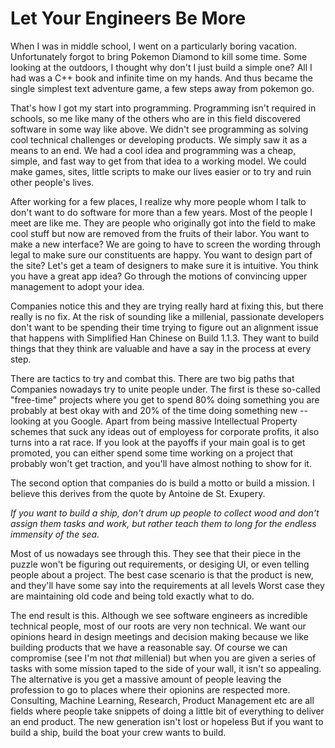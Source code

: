 # Let Your Engineers Be More

When I was in middle school, I went on a particularly boring vacation.
Unfortunately forgot to bring Pokemon Diamond to kill some time.
Some looking at the outdoors, I thought why don't I just build a simple one?
All I had was a C++ book and infinite time on my hands.
And thus became the single simplest text adventure game, a few steps away from pokemon go.

That's how I got my start into programming.
Programming isn't required in schools, so me like many of the others who are in this field discovered software in some way like above.
We didn't see programming as solving cool technical challenges or developing products.
We simply saw it as a means to an end.
We had a cool idea and programming was a cheap, simple, and fast way to get from that idea to a working model.
We could make games, sites, little scripts to make our lives easier or to try and ruin other people's lives.

After working for a few places, I realize why more people whom I talk to don't want to do software for more than a few years.
Most of the people I meet are like me.
They are people who originally got into the field to make cool stuff but now are removed from the fruits of their labor.
You want to make a new interface? We are going to have to screen the wording through legal to make sure our constituents are happy.
You want to design part of the site? Let's get a team of designers to make sure it is intuitive.
You think you have a great app idea? Go through the motions of convincing upper management to adopt your idea.

Companies notice this and they are trying really hard at fixing this, but there really is no fix.
At the risk of sounding like a millenial, passionate developers don't want to be spending their time trying to figure out an alignment issue that happens with Simplified Han Chinese on Build 1.1.3.
They want to build things that they think are valuable and have a say in the process at every step.

There are tactics to try and combat this.
There are two big paths that Companies nowadays try to unite people under.
The first is these so-called "free-time" projects where you get to spend 80% doing something you are probably at best okay with and 20% of the time doing something new -- looking at you Google.
Apart from being massive Intellectual Property schemes that suck any ideas out of employess for corporate profits, it also turns into a rat race.
If you look at the payoffs if your main goal is to get promoted, you can either spend some time working on a project that probably won't get traction, and you'll have almost nothing to show for it.

The second option that companies do is build a motto or build a mission. I believe this derives from the quote by Antoine de St. Exupery.

_If you want to build a ship, don't drum up people to collect wood and don't assign them tasks and work, but rather teach them to long for the endless immensity of the sea._

Most of us nowadays see through this.
They see that their piece in the puzzle won't be figuring out requirements, or desiging UI, or even telling people about a project.
The best case scenario is that the product is new, and they'll have some say into the requirements at all levels
Worst case they are maintaining old code and being told exactly what to do.

The end result is this.
Although we see software engineers as incredible technical people, most of our roots are very non technical.
We want our opinions heard in design meetings and decision making because we like building products that we have a reasonable say.
Of course we can compromise (see I'm not _that_ millenial) but when you are given a series of tasks with some mission taped to the side of your wall, it isn't so appealing.
The alternative is you get a massive amount of people leaving the profession to go to places where their opionins are respected more.
Consulting, Machine Learning, Research, Product Management etc are all fields where people take snippets of doing a little bit of everything to deliver an end product.
The new generation isn't lost or hopeless
But if you want to build a ship, build the boat your crew wants to build.

